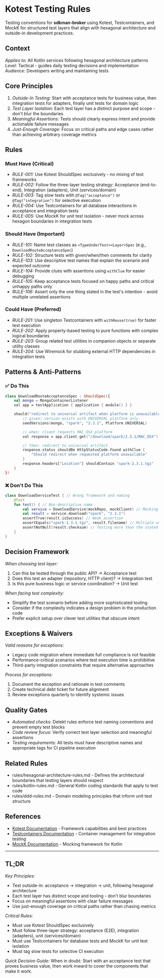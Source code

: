 # Kotest Testing Rules

Testing conventions for **sdkman-broker** using Kotest, Testcontainers, and MockK for structured test layers that align with hexagonal architecture and outside-in development practices.

## Context

*Applies to:* All Kotlin services following hexagonal architecture patterns  
*Level:* Tactical - guides daily testing decisions and implementation  
*Audience:* Developers writing and maintaining tests

## Core Principles

1. *Outside-In Testing:* Start with acceptance tests for business value, then integration tests for adapters, finally unit tests for domain logic
2. *Test Layer Isolation:* Each test layer has a distinct purpose and scope - don't blur the boundaries
3. *Meaningful Assertions:* Tests should clearly express intent and provide actionable failure messages
4. *Just-Enough Coverage:* Focus on critical paths and edge cases rather than achieving arbitrary coverage metrics

## Rules

### Must Have (Critical)

- *RULE-001:* Use Kotest ShouldSpec exclusively - no mixing of test frameworks
- *RULE-002:* Follow the three-layer testing strategy: Acceptance (end-to-end), Integration (adapters), Unit (services/domain)
- *RULE-003:* Tag slow tests with `@Tag("acceptance")` or `@Tag("integration")` for selective execution
- *RULE-004:* Use Testcontainers for all database interactions in acceptance and integration tests
- *RULE-005:* Use MockK for unit test isolation - never mock across hexagon boundaries in integration tests

### Should Have (Important)

- *RULE-101:* Name test classes as `<TypeUnderTest><Layer>Spec` (e.g., `DownloadRouteAcceptanceSpec`)
- *RULE-102:* Structure tests with given/when/then comments for clarity
- *RULE-103:* Use descriptive test names that explain the scenario and expected outcome
- *RULE-104:* Provide clues with assertions using `withClue` for easier debugging
- *RULE-105:* Keep acceptance tests focused on happy paths and critical unhappy paths only
- *RULE-106:* Assert only the one thing stated in the test's intention - avoid multiple unrelated assertions

### Could Have (Preferred)

- *RULE-201:* Use singleton Testcontainers with `withReuse(true)` for faster test execution
- *RULE-202:* Apply property-based testing to pure functions with complex logical boundaries
- *RULE-203:* Group related test utilities in companion objects or separate utility classes
- *RULE-204:* Use Wiremock for stubbing external HTTP dependencies in integration tests

## Patterns & Anti-Patterns

### ✅ Do This

```kotlin
class DownloadRouteAcceptanceSpec : ShouldSpec({
    val mongo = MongoContainerListener
    val app = testApplication { application { module() } }

    should("redirect to universal artifact when platform is unavailable") {
        // given: version exists with UNIVERSAL platform only
        seedVersions(mongo, "spark", "2.3.1", Platform.UNIVERSAL)

        // when: client requests MAC_OSX platform
        val response = app.client.get("/download/spark/2.3.1/MAC_OSX")

        // then: redirect to universal artifact
        response.status shouldBe HttpStatusCode.Found withClue {
            "Should redirect when requested platform unavailable"
        }
        response.headers["Location"] shouldContain "spark-2.3.1.tgz"
    }
})
```

### ❌ Don't Do This

```kotlin
class DownloadServiceTest { // Wrong framework and naming
    @Test
    fun test() { // Non-descriptive name
        val service = DownloadService(mockRepo, mockClient) // Mocking across boundaries
        val result = service.download("spark", "2.3.1")
        assertTrue(result.isSuccess) // Weak assertion
        assertEquals("spark-2.3.1.tgz", result.filename) // Multiple unrelated assertions
        assertNotNull(result.checksum) // Testing more than the stated intention
    }
}
```

## Decision Framework

*When choosing test layer:*
1. Can this be tested through the public API? → Acceptance test
2. Does this test an adapter (repository, HTTP client)? → Integration test  
3. Is this pure business logic or service coordination? → Unit test

*When facing test complexity:*
- Simplify the test scenario before adding more sophisticated tooling
- Consider if the complexity indicates a design problem in the production code
- Prefer explicit setup over clever test utilities that obscure intent

## Exceptions & Waivers

*Valid reasons for exceptions:*
- Legacy code migration where immediate full compliance is not feasible
- Performance-critical scenarios where test execution time is prohibitive
- Third-party integration constraints that require alternative approaches

*Process for exceptions:*
1. Document the exception and rationale in test comments
2. Create technical debt ticket for future alignment
3. Review exceptions quarterly to identify systemic issues

## Quality Gates

- *Automated checks:* Detekt rules enforce test naming conventions and prevent empty test blocks
- *Code review focus:* Verify correct test layer selection and meaningful assertions
- *Testing requirements:* All tests must have descriptive names and appropriate tags for CI pipeline execution

## Related Rules

- rules/hexagonal-architecture-rules.md - Defines the architectural boundaries that testing layers should respect
- rules/kotlin-rules.md - General Kotlin coding standards that apply to test code
- rules/ddd-rules.md - Domain modeling principles that inform unit test structure

## References

- [Kotest Documentation](https://kotest.io/) - Framework capabilities and best practices
- [Testcontainers Documentation](https://testcontainers.com/) - Container management for integration testing
- [MockK Documentation](https://mockk.io/) - Mocking framework for Kotlin

---

## TL;DR

*Key Principles:*
- Test outside-in: acceptance → integration → unit, following hexagonal architecture
- Each test layer has distinct scope and tooling - don't blur boundaries
- Focus on meaningful assertions with clear failure messages
- Use just-enough coverage on critical paths rather than chasing metrics

*Critical Rules:*
- Must use Kotest ShouldSpec exclusively
- Must follow three-layer strategy: acceptance (E2E), integration (adapters), unit (services/domain)
- Must use Testcontainers for database tests and MockK for unit test isolation
- Must tag slow tests for selective CI execution

*Quick Decision Guide:*
When in doubt: Start with an acceptance test that proves business value, then work inward to cover the components that make it work.
